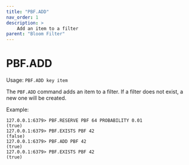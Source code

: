 ```yaml
---
title: "PBF.ADD"
nav_order: 1
description: >
    Add an item to a filter
parent: "Bloom Filter"
---
```


# PBF.ADD

Usage: `PBF.ADD key item`

The `PBF.ADD` command adds an item to a filter. If a filter does not exist, a new one will be created.

Example:
```
127.0.0.1:6379> PBF.RESERVE PBF 64 PROBABILITY 0.01
(true)
127.0.0.1:6379> PBF.EXISTS PBF 42
(false)
127.0.0.1:6379> PBF.ADD PBF 42
(true)
127.0.0.1:6379> PBF.EXISTS PBF 42
(true)
```